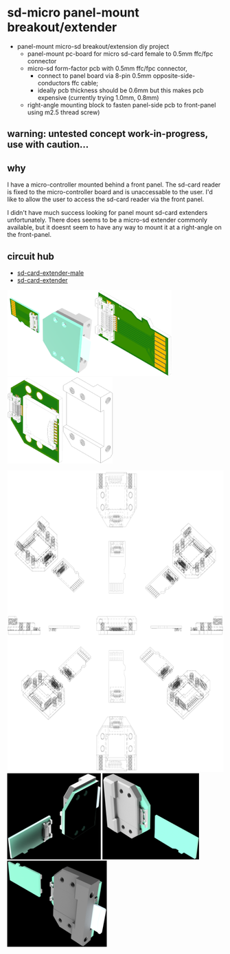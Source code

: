 # sd-micro panel-mount breakout/extender
* panel-mount micro-sd breakout/extension diy project
  * panel-mount pc-board for micro sd-card female to 0.5mm ffc/fpc connector
  * micro-sd form-factor pcb with 0.5mm ffc/fpc connector, 
    * connect to panel board via 8-pin 0.5mm opposite-side-conductors ffc cable; 
    * ideally pcb thickness should be 0.6mm but this makes pcb expensive (currently trying 1.0mm, 0.8mm)
  * right-angle mounting block to fasten panel-side pcb to front-panel using m2.5 thread screw)
  
## warning: untested concept work-in-progress, use with caution...

## why
I have a micro-controller mounted behind a front panel. The sd-card reader is fixed to the micro-controller board and is unaccessable to the user. I'd like to allow the user to access the sd-card reader via the front panel. 

I didn't have much success looking for panel mount sd-card extenders unfortunately. There does seems to be a micro-sd extender commonly available, but it doesnt seem to have any way to mount it at a right-angle on the front-panel. 

## circuit hub
* [sd-card-extender-male](https://circuithub.com/projects/newdigate/sd-card-extender-male/revisions/17839)
* [sd-card-extender](https://circuithub.com/projects/newdigate/sd-card-extender/revisions/17837)

<img src="images/SD-extender-demo.png" height="200px"/><img src="images/sd-card-male.png" height="200px"/><img src="images/sd-card-panel-2.png" height="200px"/><img src="images/SD%20adapter%20panel%20mounting%20block.png" height="200px"/>

<img src="images/sd%20breakout%20drawing.png" height="700px"/>

<img src="images/SD-extender-demo-2.png" height="200px"/>
<img src="images/SD-extender-demo-3.png" height="200px"/>
<img src="images/SD-extender-demo-4.png" height="200px"/>
